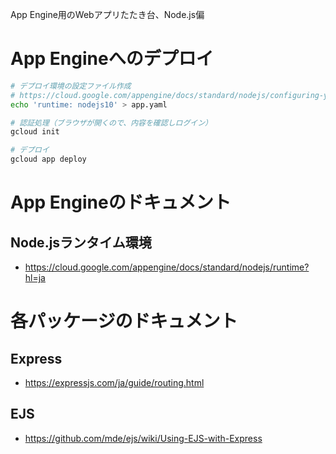App Engine用のWebアプリたたき台、Node.js偏

# App Engineへのデプロイ

```bash
# デプロイ環境の設定ファイル作成
# https://cloud.google.com/appengine/docs/standard/nodejs/configuring-your-app-with-app-yaml?hl=ja
echo 'runtime: nodejs10' > app.yaml

# 認証処理（ブラウザが開くので、内容を確認しログイン）
gcloud init

# デプロイ
gcloud app deploy
```

# App Engineのドキュメント

## Node.jsランタイム環境

- https://cloud.google.com/appengine/docs/standard/nodejs/runtime?hl=ja

# 各パッケージのドキュメント

## Express

- https://expressjs.com/ja/guide/routing.html

## EJS

- https://github.com/mde/ejs/wiki/Using-EJS-with-Express

